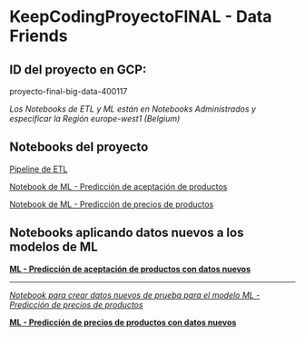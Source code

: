 # KeepCodingProyectoFINAL - Data Friends

## ID del proyecto en GCP:
proyecto-final-big-data-400117

*Los Notebooks de ETL y ML están en Notebooks Administrados y especificar la Región europe-west1 (Belgium)*

## Notebooks del proyecto

[Pipeline de ETL](https://colab.research.google.com/drive/1_vJteNhvBnaPKgWufOWZ22y5E3SCZ8aG?usp=sharing)

[Notebook de ML - Predicción de aceptación de productos](https://colab.research.google.com/drive/1IYZ5_tvi5MMOiA2puHW9QdwonANKFdif?usp=sharing)

[Notebook de ML - Predicción de precios de productos](https://colab.research.google.com/drive/1XO0Fqjbk1y_LNzpAQiwdy7qxhm768v3i?usp=sharing)

## Notebooks aplicando datos nuevos a los modelos de ML

**[ML - Predicción de aceptación de productos con datos nuevos](https://colab.research.google.com/drive/1WJQHoAG-d__LCIIf339Y-Tz8TDvZB499?usp=sharing)**

---

[*Notebook para crear datos nuevos de prueba para el modelo ML - Predicción de precios de productos*](https://colab.research.google.com/drive/1arQrh2KRvA9922AVKnXs-Bm181MacxtQ?usp=sharing)

**[ML - Predicción de precios de productos con datos nuevos](https://colab.research.google.com/drive/10G0_CF8YroIACVHUblxAuo6TTFeT_xNH?usp=sharing)**
